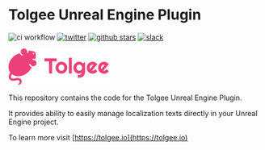 # Tolgee Unreal Engine Plugin

![ci workflow](https://github.com/tolgee/tolgee-unreal/actions/workflows/plugin-ci.yml/badge.svg)
[![twitter](https://img.shields.io/twitter/follow/Tolgee_i18n?style=social)](https://twitter.com/Tolgee_i18n)
[![github stars](https://img.shields.io/github/stars/tolgee/tolgee-unreal?style=social)](https://github.com/tolgee/tolgee-unreal)
[![slack](https://img.shields.io/badge/slack-Tolgee%20community-blue)](https://tolg.ee/slack)

[<img src="https://raw.githubusercontent.com/tolgee/documentation/main/tolgee_logo_text.svg" alt="Tolgee" width="200" />](https://tolgee.io)

This repository contains the code for the Tolgee Unreal Engine Plugin.

It provides ability to easily manage localization texts directly in your Unreal Engine project.

To learn more visit [https://tolgee.io](https://tolgee.io)
